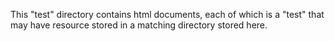 This "test" directory contains html documents, each of which is a "test" that may have resource stored in a matching directory stored here.
